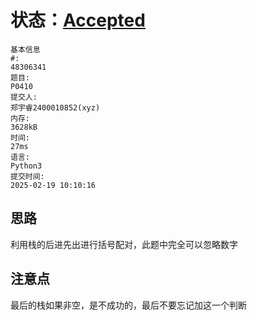 # 状态：[Accepted](http://dsbpython.openjudge.cn/dspythonbook/solution/48306341/)
```
基本信息
#:
48306341
题目:
P0410
提交人:
郑宇睿2400010852(xyz)
内存:
3628kB
时间:
27ms
语言:
Python3
提交时间:
2025-02-19 10:10:16
```
## 思路

利用栈的后进先出进行括号配对，此题中完全可以忽略数字

## 注意点

最后的栈如果非空，是不成功的，最后不要忘记加这一个判断
